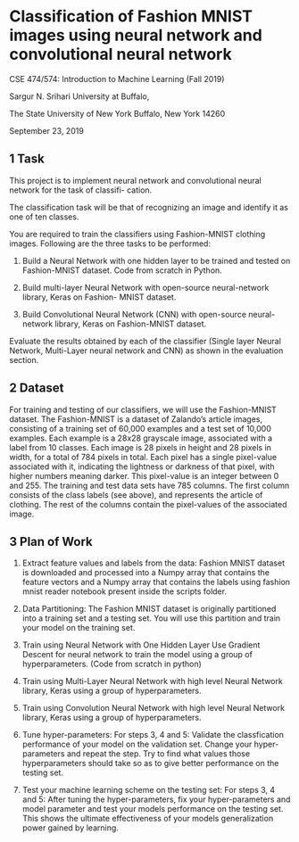 # Classification of Fashion MNIST images using neural network and convolutional neural network

CSE 474/574: Introduction to Machine Learning
(Fall 2019)

Sargur N. Srihari
University at Buffalo,

The State University of New York
Buffalo, New York 14260

September 23, 2019


## 1 Task

This project is to implement neural network and convolutional neural network for the task of classifi-
cation.

The classification task will be that of recognizing an image and identify it as one of ten classes.

You are required to train the classifiers using Fashion-MNIST clothing images. Following are the three
tasks to be performed:

1. Build a Neural Network with one hidden layer to be trained and tested on Fashion-MNIST
dataset. Code from scratch in Python.

2. Build multi-layer Neural Network with open-source neural-network library, Keras on Fashion-
MNIST dataset.

3. Build Convolutional Neural Network (CNN) with open-source neural-network library, Keras on
Fashion-MNIST dataset.

Evaluate the results obtained by each of the classifier (Single layer Neural Network, Multi-Layer
neural network and CNN) as shown in the evaluation section.



## 2 Dataset

For training and testing of our classifiers, we will use the Fashion-MNIST dataset. The Fashion-MNIST
is a dataset of Zalando’s article images, consisting of a training set of 60,000 examples and a test set
of 10,000 examples. Each example is a 28x28 grayscale image, associated with a label from 10 classes.
Each image is 28 pixels in height and 28 pixels in width, for a total of 784 pixels in total. Each
pixel has a single pixel-value associated with it, indicating the lightness or darkness of that pixel,
with higher numbers meaning darker. This pixel-value is an integer between 0 and 255. The training and test data sets have 785 columns. The first column consists of the class labels (see above), and
represents the article of clothing. The rest of the columns contain the pixel-values of the associated
image.



## 3 Plan of Work

1. Extract feature values and labels from the data: Fashion MNIST dataset is downloaded
and processed into a Numpy array that contains the feature vectors and a Numpy array that
contains the labels using fashion mnist reader notebook present inside the scripts folder.

2. Data Partitioning: The Fashion MNIST dataset is originally partitioned into a training set
and a testing set. You will use this partition and train your model on the training set.
3. Train using Neural Network with One Hidden Layer Use Gradient Descent for neural
network to train the model using a group of hyperparameters. (Code from scratch in python)

4. Train using Multi-Layer Neural Network with high level Neural Network library, Keras
using a group of hyperparameters.

5. Train using Convolution Neural Network with high level Neural Network library, Keras
using a group of hyperparameters.

6. Tune hyper-parameters: For steps 3, 4 and 5: Validate the classfication performance of your
model on the validation set. Change your hyper-parameters and repeat the step. Try to find
what values those hyperparameters should take so as to give better performance on the testing
set.

7. Test your machine learning scheme on the testing set: For steps 3, 4 and 5: After
tuning the hyper-parameters, fix your hyper-parameters and model parameter and test your
models performance on the testing set. This shows the ultimate effectiveness of your models
generalization power gained by learning.
